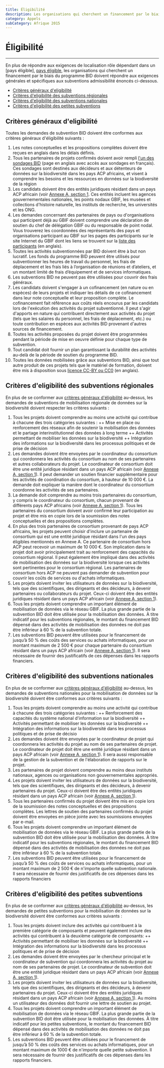 ```yaml
---
title: Éligibilité
description: Les organisations qui cherchent un financement par le biais du programme BID doivent satisfaire aux éligibilités générales et spécifiques à l'admissibilité à la subvention.
category: Appels
subCategory: Afrique 2015
---
```

# Éligibilité

----------
En plus de répondre aux exigences de localisation rôle dépendant dans un [pays éligible],  [pays éligible](eligible-countries), les organisations qui cherchent un financement par le biais du programme BID doivent répondre aux exigences générales et spécifiques aux subventions admissibilité énoncés ci-dessous. 

+ [Critères généraux d'eligibilité](#generaux)
+ [Critères d'eligibilité des subventions régionales](#regionales)
+ [Critères d'eligibilité des subventions nationales](#nationales)
+ [Critères d'eligibilité des petites subventions](#petites)

## Critères généraux d'eligibilité<a name="generaux"></a>

Toutes les demandes de subvention BID doivent être conformes aux critères généraux d'éligibilité suivants :

1. Les notes conceptuelles et les propositions complètes doivent être reçues en anglais dans les délais définis.
2. Tous les partenaires de projets confirmés doivent avoir rempli [l'un des sondages BID](http://www.gbif.org/news/surveys-for-data-holders-decision-makers) (page en anglais avec accès aux sondages en français). Ces sondages sont destinés aux décideurs et aux détenteurs de données sur la biodiversité dans les pays ACP africains, et visent à comprendre les besoins et les ressources en données sur la biodiversité de la région
3. Les candidats doivent être des entités juridiques résidant dans un pays ACP africain (voir [Annexe A, section 1](http://www.gbif.org/sites/default/files/gbif_project/files/BID-call-for-proposals-Annex-A.pdf). Ces entités incluent les agences gouvernementales nationales, les points nodaux GBIF, les musées et collections d'histoire naturelle, les instituts de recherche, les universités et les ONG.
4. Les demandes concernant des partenaires de pays ou d'organisations qui participent déjà au GBIF doivent comprendre une déclaration de soutien du chef de délégation GBIF ou du responsable de point nodal. Vous trouverez les coordonnées des représentants des pays et organisations participant au GBIF sur les pages des participants sur le site Internet du GBIF dont les liens se trouvent sur la [liste des participants](http://www.gbif.org/participation/participant-list) (en anglais).
5. Toutes les activités subventionnées par BID doivent être à but non lucratif. Les fonds du programme BID peuvent être utilisés pour subventionner les heures de travail du personnel, les frais de déplacement et les frais liés à l’organisation de réunions et d’ateliers, et un montant limité de frais d’équipement et de services informatiques.
6. Les subventions BID ne peuvent pas être utilisées pour couvrir des frais généraux.
7. Les candidats doivent s'engager à un cofinancement (en nature ou en espèces) de leurs projets et indiquer les détails de ce cofinancement dans leur note conceptuelle et leur proposition complète. Le cofinancement fait référence aux coûts réels encourus par les candidats lors de l'exécution des activités du projet subventionné. Il peut s'agir d'apports en nature qui contribuent directement aux activités du projet (tels que les salaires du personnel, les frais de déplacement, etc.) ou toute contribution en espèces aux activités BID provenant d'autres sources de financement.
8. Toutes les activités proposées du projet doivent être programmées pendant la période de mise en oeuvre définie pour chaque type de subvention.
9. Tout candidat doit fournir un plan garantissant la durabilité des activités au-delà de la période de soutien du programme BID.
10. Toutes les données mobilisées grâce aux subventions BID, ainsi que tout autre produit de ces projets tels que le matériel de formation, doivent être mis à disposition sous [licence CC-BY ou CC0](http://www.gbif.org/newsroom/news/data-licensing-and-endorsement) (en anglais).

## Critères d'eligibilité des subventions régionales<a name="regionales"></a>

En plus de se conformer aux [critères généraux d'éligibilité](#generaux) au-dessus, les demandes de subventions de mobilisation régionale de données sur la biodiversité doivent respecter les critères suivants :
1. Tous les projets doivent comprendre au moins une activité qui contribue à chacune des trois catégories suivantes :
++ Mise en place ou renforcement des réseaux afin de soutenir la mobilisation des données et le partage interinstitutionnel des données à long terme
++ Activités permettant de mobiliser les données sur la biodiversité
++ Intégration des informations sur la biodiversité dans les processus politiques et de prise de décision
2. Les demandes doivent être envoyées par le coordinateur du consortium qui coordonnera les activités du consortium au nom de ses partenaires et autres collaborateurs du projet. Le coordinateur de consortium doit être une entité juridique résidant dans un pays ACP africain (voir [Annexe A, section 1](http://www.gbif.org/sites/default/files/gbif_project/files/BID-call-for-proposals-Annex-A.pdf)). Il peut demander un soutien financier supplémentaire pour les activités de coordination du consortium, à hauteur de 10 000 €. La demande doit expliquer la manière dont le coordinateur du consortium coordonne les activités de ses partenaires.
3. La demande doit comprendre au moins trois partenaires du consortium, y compris le coordinateur du consortium, chacun provenant de différents pays ACP africains (voir [Annexe A, section 1](http://www.gbif.org/sites/default/files/gbif_project/files/BID-call-for-proposals-Annex-A.pdf)). Tous les partenaires du consortium doivent avoir confirmé leur participation au projet et être mis en copie lors de la soumission des notes conceptuelles et des propositions complètes.
4. En plus des trois partenaires de consortium provenant de pays ACP africains, les projets peuvent choisir d'inclure un partenaire de consortium qui est une entité juridique résidant dans l'un des pays éligibles mentionnés en Annexe A. Ce partenaire de consortium hors ACP peut recevoir un maximum de 10 000 €. Son implication dans le projet doit avoir principalement trait au renforcement des capacités du consortium régional. Il peut également être impliqué dans des activités de mobilisation des données sur la biodiversité lorsque ces activités sont pertinentes pour le consortium régional. Les partenaires de consortium hors ACP ne peuvent pas demander de subvention pour couvrir les coûts de services ou d'achats informatiques.
5. Les projets doivent inviter les utilisateurs de données sur la biodiversité, tels que des scientifiques, des dirigeants et des décideurs, à devenir partenaires ou collaborateurs du projet. Ceux-ci doivent être des entités juridiques résidant dans un pays ACP africain (voir [Annexe A, section 1](http://www.gbif.org/sites/default/files/gbif_project/files/BID-call-for-proposals-Annex-A.pdf)).
6. Tous les projets doivent comprendre un important élément de mobilisation de données via le réseau GBIF. La plus grande partie de la subvention BID doit être utilisée pour la mobilisation des données. À titre indicatif pour les subventions régionales, le montant du financement BID dépensé dans des activités de mobilisation des données ne doit pas être inférieur à 60 % de la subvention totale.
7. Les subventions BID peuvent être utilisées pour le financement de jusqu’à 50 % des coûts des services ou achats informatiques, pour un montant maximum de 2 500 € pour chaque partenaire du consortium résidant dans un pays ACP africain (voir [Annexe A, section 1](http://www.gbif.org/sites/default/files/gbif_project/files/BID-call-for-proposals-Annex-A.pdf)). Il sera nécessaire de fournir des justificatifs de ces dépenses dans les rapports financiers.

## Critères d'eligibilité des subventions nationales<a name="nationales"></a>

En plus de se conformer aux [critères généraux d'éligibilité](#generaux) au-dessus, les demandes de subventions nationales pour la mobilisation de données sur la biodiversité doivent être conformes aux critères suivants :
1. Tous les projets doivent comprendre au moins une activité qui contribue à chacune des trois catégories suivantes :
++ Renforcement des capacités du système national d'information sur la biodiversité
++ Activités permettant de mobiliser les données sur la biodiversité
++ Intégration des informations sur la biodiversité dans les processus politiques et de prise de décisio
2. Les demandes doivent être envoyées par le coordinateur de projet qui coordonnera les activités du projet au nom de ses partenaires de projet. Le coordinateur de projet doit être une entité juridique résidant dans un pays ACP africain (voir [Annexe A, section 1](http://www.gbif.org/sites/default/files/gbif_project/files/BID-call-for-proposals-Annex-A.pdf)). Il sera aussi responsable de la gestion de la subvention et de l'élaboration de rapports sur le projet.
3. Les partenaires de projet doivent comprendre au moins deux instituts nationaux, agences ou organisations non gouvernementales appropriés.
4. Les projets doivent inviter les utilisateurs de données sur la biodiversité, tels que des scientifiques, des dirigeants et des décideurs, à devenir partenaires du projet. Ceux-ci doivent être des entités juridiques résidant dans un pays ACP africain (voir [Annexe A, section 1](http://www.gbif.org/sites/default/files/gbif_project/files/BID-call-for-proposals-Annex-A.pdf)).
5. Tous les partenaires confirmés du projet doivent être mis en copie lors de la soumission des notes conceptuelles et des propositions complètes. Les lettres de soutien des partenaires confirmés du projet doivent être envoyées en pièce jointe avec les soumissions envoyées par e-mail.
6. Tous les projets doivent comprendre un important élément de mobilisation de données via le réseau GBIF. La plus grande partie de la subvention BID doit être utilisée pour la mobilisation des données. À titre indicatif pour les subventions régionales, le montant du financement BID dépensé dans des activités de mobilisation des données ne doit pas être inférieur à 60 % de la subvention totale.
7. Les subventions BID peuvent être utilisées pour le financement de jusqu’à 50 % des coûts de services ou achats informatiques, pour un montant maximum de 2 500 € de n'importe quelle subvention nationale. Il sera nécessaire de fournir des justificatifs de ces dépenses dans les rapports financiers

## Critères d'eligibilité des petites subventions<a name="petites"></a>

En plus de se conformer aux [critères généraux d'éligibilité](#generaux) au-dessus, les demandes de petites subventions pour la mobilisation de données sur la biodiversité doivent être conformes aux critères suivants :
1. Tous les projets doivent inclure des activités qui contribuent à la première catégorie de composants et peuvent également inclure des activités qui contribuent à la deuxième catégorie de composants:
++ Activités permettant de mobiliser les données sur la biodiversité
++ Intégration des informations sur la biodiversité dans les processus politiques et de prise de décision
2. Les demandes doivent être envoyées par le chercheur principal et le coordinateur de subvention qui coordonnera les activités du projet au nom de ses partenaires de projet. Le coordinateur de subvention doit être une entité juridique résidant dans un pays ACP africain (voir [Annexe A, section 1](http://www.gbif.org/sites/default/files/gbif_project/files/BID-call-for-proposals-Annex-A.pdf)).
3. Les projets doivent inviter les utilisateurs de données sur la biodiversité, tels que des scientifiques, des dirigeants et des décideurs, à devenir partenaires du projet. Ceux-ci doivent être des entités juridiques résidant dans un pays ACP africain (voir [Annexe A, section 1](http://www.gbif.org/sites/default/files/gbif_project/files/BID-call-for-proposals-Annex-A.pdf)). Au moins un utilisateur des données doit fournir une lettre de soutien au projet.
4. Tous les projets doivent comprendre un important élément de mobilisation de données via le réseau GBIF. La plus grande partie de la subvention BID doit être utilisée pour la mobilisation des données. À titre indicatif pour les petites subventions, le montant du financement BID dépensé dans des activités de mobilisation des données ne doit pas être inférieur à 60 % de la subvention totale.
5. Les subventions BID peuvent être utilisées pour le financement de jusqu’à 50 % des coûts des services ou achats informatiques, pour un montant maximum de 1000 € de n'importe quelle petite subvention. Il sera nécessaire de fournir des justificatifs de ces dépenses dans les rapports financiers.
